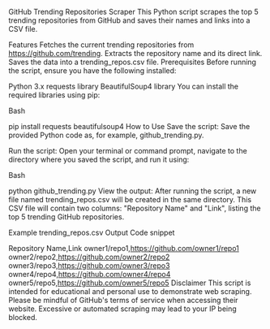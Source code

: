 GitHub Trending Repositories Scraper
This Python script scrapes the top 5 trending repositories from GitHub and saves their names and links into a CSV file.

Features
Fetches the current trending repositories from https://github.com/trending.
Extracts the repository name and its direct link.
Saves the data into a trending_repos.csv file.
Prerequisites
Before running the script, ensure you have the following installed:

Python 3.x
requests library
BeautifulSoup4 library
You can install the required libraries using pip:

Bash

pip install requests beautifulsoup4
How to Use
Save the script: Save the provided Python code as, for example, github_trending.py.

Run the script: Open your terminal or command prompt, navigate to the directory where you saved the script, and run it using:

Bash

python github_trending.py
View the output: After running the script, a new file named trending_repos.csv will be created in the same directory. This CSV file will contain two columns: "Repository Name" and "Link", listing the top 5 trending GitHub repositories.

Example trending_repos.csv Output
Code snippet

Repository Name,Link
owner1/repo1,https://github.com/owner1/repo1
owner2/repo2,https://github.com/owner2/repo2
owner3/repo3,https://github.com/owner3/repo3
owner4/repo4,https://github.com/owner4/repo4
owner5/repo5,https://github.com/owner5/repo5
Disclaimer
This script is intended for educational and personal use to demonstrate web scraping. Please be mindful of GitHub's terms of service when accessing their website. Excessive or automated scraping may lead to your IP being blocked.
